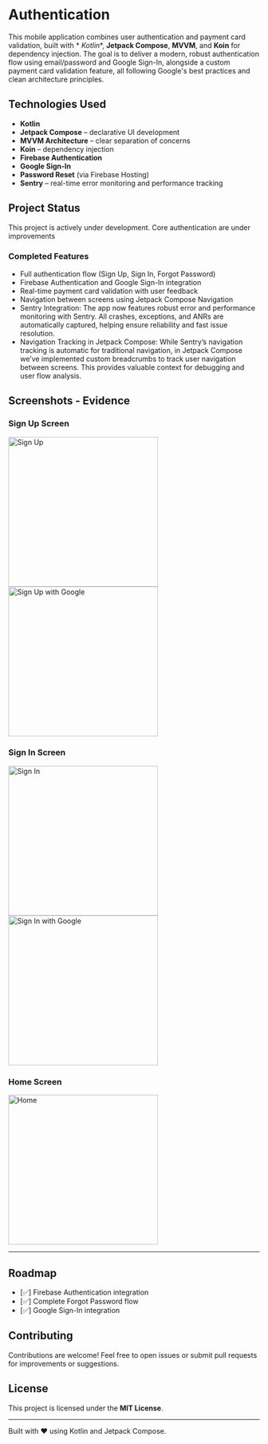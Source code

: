 # Authentication

This mobile application combines user authentication and payment card validation, built with *
*Kotlin**, **Jetpack Compose**, **MVVM**, and **Koin** for dependency injection. The goal is to
deliver a modern, robust authentication flow using email/password and Google Sign-In, alongside a
custom payment card validation feature, all following Google's best practices and clean architecture
principles.

## Technologies Used

- **Kotlin**
- **Jetpack Compose** – declarative UI development
- **MVVM Architecture** – clear separation of concerns
- **Koin** – dependency injection
- **Firebase Authentication**
- **Google Sign-In**
- **Password Reset** (via Firebase Hosting)
- **Sentry** – real-time error monitoring and performance tracking

## Project Status

This project is actively under development. Core authentication are under improvements

### Completed Features

- Full authentication flow (Sign Up, Sign In, Forgot Password)
- Firebase Authentication and Google Sign-In integration
- Real-time payment card validation with user feedback
- Navigation between screens using Jetpack Compose Navigation
- Sentry Integration: The app now features robust error and performance monitoring with Sentry. All
  crashes, exceptions, and ANRs are automatically captured, helping ensure reliability and fast
  issue resolution.
- Navigation Tracking in Jetpack Compose: While Sentry’s navigation tracking is automatic for
  traditional navigation, in Jetpack Compose we’ve implemented custom breadcrumbs to track user
  navigation between screens. This provides valuable context for debugging and user flow analysis.

## Screenshots - Evidence

### Sign Up Screen

<img src="app/src/main/java/com/example/authapp/assets/screenshots/createaccount.png" width="300" alt="Sign Up">
<img src="app/src/main/java/com/example/authapp/assets/screenshots/googlesignup.png" width="300" alt="Sign Up with Google">

### Sign In Screen

<img src="app/src/main/java/com/example/authapp/assets/screenshots/signin.png" width="300" alt="Sign In">
<img src="app/src/main/java/com/example/authapp/assets/screenshots/signingoogle.png" width="300" alt="Sign In with Google">

### Home Screen

<img src="app/src/main/java/com/example/authapp/assets/screenshots/home.png" width="300" alt="Home">

---

## Roadmap

- [✅] Firebase Authentication integration
- [✅] Complete Forgot Password flow
- [✅] Google Sign-In integration

## Contributing

Contributions are welcome! Feel free to open issues or submit pull requests for improvements or
suggestions.

## License

This project is licensed under the **MIT License**.

---

Built with ❤️ using Kotlin and Jetpack Compose.